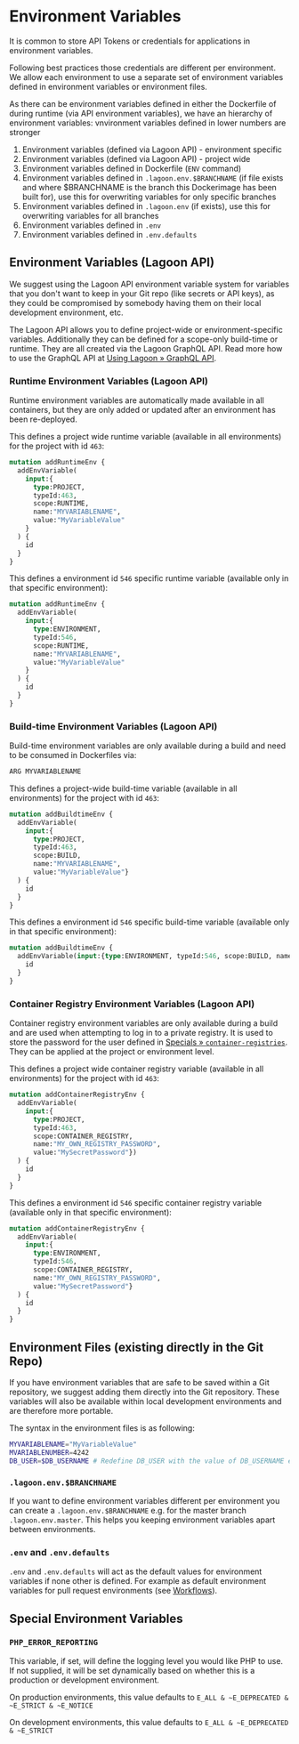 # Environment Variables

It is common to store API Tokens or credentials for applications in environment variables.

Following best practices those credentials are different per environment. We allow each environment to use a separate set of environment variables defined in environment variables or environment files.

As there can be environment variables defined in either the Dockerfile of during runtime \(via API environment variables\), we have an hierarchy of environment variables: vnvironment variables defined in lower numbers are stronger

1. Environment variables \(defined via Lagoon API\) - environment specific
2. Environment variables \(defined via Lagoon API\) - project wide
3. Environment variables defined in Dockerfile \(`ENV` command\)
4. Environment variables defined in `.lagoon.env.$BRANCHNAME` \(if file exists and where $BRANCHNAME is the branch this Dockerimage has been built for\), use this for overwriting variables for only specific branches
5. Environment variables defined in `.lagoon.env` \(if exists\), use this for overwriting variables for all branches
6. Environment variables defined in `.env`
7. Environment variables defined in `.env.defaults`

## Environment Variables \(Lagoon API\)

We suggest using the Lagoon API environment variable system for variables that you don't want to keep in your Git repo \(like secrets or API keys\), as they could be compromised by somebody having them on their local development environment, etc.

The Lagoon API allows you to define project-wide or environment-specific variables. Additionally they can be defined for a scope-only build-time or runtime. They are all created via the Lagoon GraphQL API. Read more how to use the GraphQL API at [Using Lagoon » GraphQL API](graphql_api.md).

### Runtime Environment Variables \(Lagoon API\)

Runtime environment variables are automatically made available in all containers, but they are only added or updated after an environment has been re-deployed.

This defines a project wide runtime variable \(available in all environments\) for the project with id `463`:

```graphql
mutation addRuntimeEnv {
  addEnvVariable(
    input:{
      type:PROJECT,
      typeId:463,
      scope:RUNTIME,
      name:"MYVARIABLENAME",
      value:"MyVariableValue"
    }
  ) {
    id
  }
}
```

This defines a environment id `546` specific runtime variable \(available only in that specific environment\):

```graphql
mutation addRuntimeEnv {
  addEnvVariable(
    input:{
      type:ENVIRONMENT,
      typeId:546,
      scope:RUNTIME,
      name:"MYVARIABLENAME",
      value:"MyVariableValue"
    }
  ) {
    id
  }
}
```

### Build-time Environment Variables \(Lagoon API\)

Build-time environment variables are only available during a build and need to be consumed in Dockerfiles via:

```graphql
ARG MYVARIABLENAME
```

This defines a project-wide build-time variable \(available in all environments\) for the project with id `463`:

```graphql
mutation addBuildtimeEnv {
  addEnvVariable(
    input:{
      type:PROJECT,
      typeId:463,
      scope:BUILD,
      name:"MYVARIABLENAME",
      value:"MyVariableValue"}
  ) {
    id
  }
}
```

This defines a environment id `546` specific build-time variable \(available only in that specific environment\):

```graphql
mutation addBuildtimeEnv {
  addEnvVariable(input:{type:ENVIRONMENT, typeId:546, scope:BUILD, name:"MYVARIABLENAME", value:"MyVariableValue"}) {
    id
  }
}
```

### Container Registry Environment Variables \(Lagoon API\)

Container registry environment variables are only available during a build and are used when attempting to log in to a private registry. It is used to store the password for the user defined in [Specials » `container-registries`](lagoon_yml.md). They can be applied at the project or environment level.

This defines a project wide container registry variable \(available in all environments\) for the project with id `463`:

```graphql
mutation addContainerRegistryEnv {
  addEnvVariable(
    input:{
      type:PROJECT,
      typeId:463,
      scope:CONTAINER_REGISTRY,
      name:"MY_OWN_REGISTRY_PASSWORD",
      value:"MySecretPassword"})
  ) {
    id
  }
}
```

This defines a environment id `546` specific container registry variable \(available only in that specific environment\):

```graphql
mutation addContainerRegistryEnv {
  addEnvVariable(
    input:{
      type:ENVIRONMENT,
      typeId:546,
      scope:CONTAINER_REGISTRY,
      name:"MY_OWN_REGISTRY_PASSWORD",
      value:"MySecretPassword"}
  ) {
    id
  }
}
```

## Environment Files \(existing directly in the Git Repo\)

If you have environment variables that are safe to be saved within a Git repository, we suggest adding them directly into the Git repository. These variables will also be available within local development environments and are therefore more portable.

The syntax in the environment files is as following:

```bash
MYVARIABLENAME="MyVariableValue"
MVARIABLENUMBER=4242
DB_USER=$DB_USERNAME # Redefine DB_USER with the value of DB_USERNAME e.g. if your applications expects another variable name for the lagoon provided variables.
```

### `.lagoon.env.$BRANCHNAME`

If you want to define environment variables different per environment you can create a `.lagoon.env.$BRANCHNAME` e.g. for the master branch `.lagoon.env.master`. This helps you keeping environment variables apart between environments.

### `.env` and `.env.defaults`

`.env` and `.env.defaults` will act as the default values for environment variables if none other is defined. For example as default environment variables for pull request environments \(see [Workflows](workflows.md#pull-requests)\).

## Special Environment Variables

### `PHP_ERROR_REPORTING`

This variable, if set, will define the logging level you would like PHP to use. If not supplied, it will be set dynamically based on whether this is a production or development environment.

On production environments, this value defaults to `E_ALL & ~E_DEPRECATED & ~E_STRICT & ~E_NOTICE`

On development environments, this value defaults to `E_ALL & ~E_DEPRECATED & ~E_STRICT`

